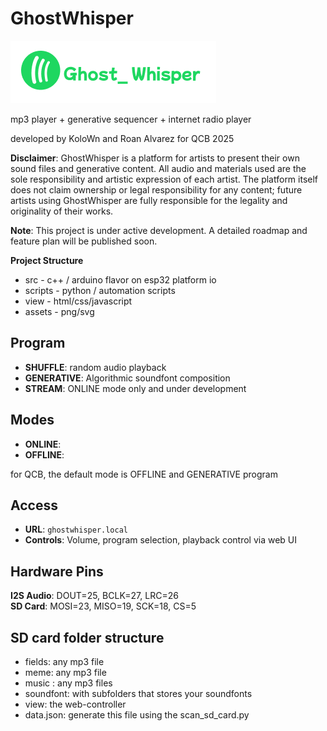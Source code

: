 # GhostWhisper
![GhostWhisper Logo](assets/ghostwhisper.png)

mp3 player + generative sequencer + internet radio player

developed by KoloWn and Roan Alvarez for QCB 2025

**Disclaimer**: GhostWhisper is a platform for artists to present their own sound files and generative content. All audio and materials used are the sole responsibility and artistic expression of each artist. The platform itself does not claim ownership or legal responsibility for any content; future artists using GhostWhisper are fully responsible for the legality and originality of their works.

**Note**: This project is under active development. A detailed roadmap and feature plan will be published soon.

**Project Structure**
- src - c++ / arduino flavor on esp32 platform io 
- scripts - python / automation scripts
- view - html/css/javascript
- assets - png/svg

## Program 

- **SHUFFLE**: random audio playback
- **GENERATIVE**: Algorithmic soundfont composition
- **STREAM**: ONLINE mode only and under development

## Modes

- **ONLINE**: 
- **OFFLINE**: 

for QCB, the default mode is OFFLINE and GENERATIVE program 

## Access

- **URL**: `ghostwhisper.local` 
- **Controls**: Volume, program selection, playback control via web UI


## Hardware Pins

**I2S Audio**: DOUT=25, BCLK=27, LRC=26  
**SD Card**: MOSI=23, MISO=19, SCK=18, CS=5

## SD card folder structure
- fields: any mp3 file
- meme: any mp3 file
- music : any mp3 files
- soundfont: with subfolders that stores your soundfonts
- view: the web-controller
- data.json: generate this file using the scan_sd_card.py